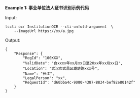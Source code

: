 **Example 1: 事业单位法人证书识别示例代码**



Input: 

```
tccli ocr InstitutionOCR --cli-unfold-argument  \
    --ImageUrl https://xx/a.jpg
```

Output: 
```
{
    "Response": {
        "RegId": "100XXX",
        "ValidDate": "自xxxx年xx月xx日至20xx年xx月xx日",
        "Location": "武汉市武昌区雄楚路xxx号",
        "Name": "长江",
        "LegalPerson": "xx",
        "RequestId": "d60bba4c-9000-4387-8834-bef92e80142f"
    }
}
```

